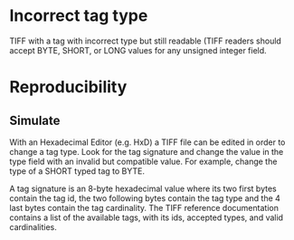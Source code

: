 # Incorrect tag type
TIFF with a tag with incorrect type but still readable (TIFF readers should accept BYTE, SHORT, or LONG values for any unsigned integer field.
# Reproducibility
## Simulate
With an Hexadecimal Editor (e.g. HxD) a TIFF file can be edited in order to change a tag type.
Look for the tag signature and change the value in the type field with an invalid but compatible value.
For example, change the type of a SHORT typed tag to BYTE.

A tag signature is an 8-byte hexadecimal value where its two first bytes contain the tag id, the two following bytes contain the tag type and the 4 last bytes contain the tag cardinality.
The TIFF reference documentation contains a list of the available tags, with its ids, accepted types, and valid cardinalities.
